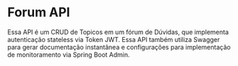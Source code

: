 # Forum API
Essa API é um CRUD de Topicos em um fórum de Dúvidas, que implementa autenticação stateless via Token JWT. Essa API também utiliza Swagger para gerar documentação instantânea e configurações para implementação de monitoramento via Spring Boot Admin.
